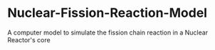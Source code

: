 # Nuclear-Fission-Reaction-Model
A computer model to simulate the fission chain reaction in a Nuclear Reactor's core 
